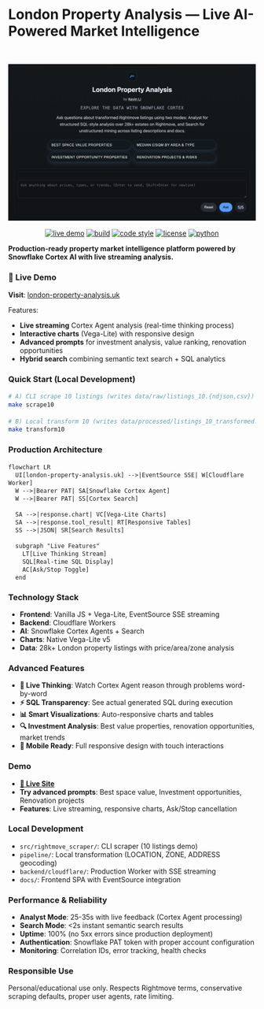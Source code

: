 # London Property Analysis — Live AI-Powered Market Intelligence

<br>
<p align="center">
  <img src="assets/social-preview.png" alt="London Property Portfolio" width="640" />
</p>

<p align="center">
  <a href="https://london-property-analysis.uk/"><img src="https://img.shields.io/badge/🚀%20Live%20Demo-london--property--analysis.uk-blue" alt="live demo" /></a>
  <a href="#"><img src="https://img.shields.io/badge/build-GitHub%20Actions-blue" alt="build" /></a>
  <a href="#"><img src="https://img.shields.io/badge/code%20style-black-000000.svg" alt="code style" /></a>
  <a href="#"><img src="https://img.shields.io/badge/license-MIT-green" alt="license" /></a>
  <a href="#"><img src="https://img.shields.io/badge/python-3.11+-yellow" alt="python" /></a>
</p>

**Production-ready property market intelligence platform powered by Snowflake Cortex AI with live streaming analysis.**

### 🚀 Live Demo
**Visit**: [london-property-analysis.uk](https://london-property-analysis.uk/?debug=1)

Features:
- **Live streaming** Cortex Agent analysis (real-time thinking process)
- **Interactive charts** (Vega-Lite) with responsive design
- **Advanced prompts** for investment analysis, value ranking, renovation opportunities
- **Hybrid search** combining semantic text search + SQL analytics

### Quick Start (Local Development)
```bash
# A) CLI scrape 10 listings (writes data/raw/listings_10.{ndjson,csv})
make scrape10

# B) Local transform 10 (writes data/processed/listings_10_transformed.{parquet,csv})
make transform10
```

### Production Architecture
```mermaid
flowchart LR
  UI[london-property-analysis.uk] -->|EventSource SSE| W[Cloudflare Worker]
  W -->|Bearer PAT| SA[Snowflake Cortex Agent]
  W -->|Bearer PAT| SS[Cortex Search]
  
  SA -->|response.chart| VC[Vega-Lite Charts]
  SA -->|response.tool_result| RT[Responsive Tables]
  SS -->|JSON| SR[Search Results]
  
  subgraph "Live Features"
    LT[Live Thinking Stream]
    SQL[Real-time SQL Display]
    AC[Ask/Stop Toggle]
  end
```

### Technology Stack
- **Frontend**: Vanilla JS + Vega-Lite, EventSource SSE streaming
- **Backend**: Cloudflare Workers
- **AI**: Snowflake Cortex Agents + Search
- **Charts**: Native Vega-Lite v5
- **Data**: 28k+ London property listings with price/area/zone analysis

### Advanced Features
- **🧠 Live Thinking**: Watch Cortex Agent reason through problems word-by-word
- **⚡ SQL Transparency**: See actual generated SQL during execution
- **📊 Smart Visualizations**: Auto-responsive charts and tables
- **🔍 Investment Analysis**: Best value properties, renovation opportunities, market trends
- **📱 Mobile Ready**: Full responsive design with touch interactions

### Demo
- **[🚀 Live Site](https://london-property-analysis.uk/?debug=1)**
- **Try advanced prompts**: Best space value, Investment opportunities, Renovation projects
- **Features**: Live streaming, responsive charts, Ask/Stop cancellation

### Local Development
- `src/rightmove_scraper/`: CLI scraper (10 listings demo)
- `pipeline/`: Local transformation (LOCATION, ZONE, ADDRESS geocoding)
- `backend/cloudflare/`: Production Worker with SSE streaming
- `docs/`: Frontend SPA with EventSource integration

### Performance & Reliability
- **Analyst Mode**: 25-35s with live feedback (Cortex Agent processing)
- **Search Mode**: <2s instant semantic search results
- **Uptime**: 100% (no 5xx errors since production deployment)
- **Authentication**: Snowflake PAT token with proper account configuration
- **Monitoring**: Correlation IDs, error tracking, health checks

### Responsible Use
Personal/educational use only. Respects Rightmove terms, conservative scraping defaults, proper user agents, rate limiting.
